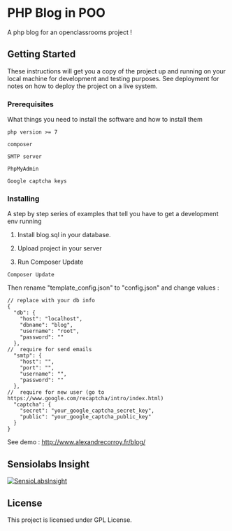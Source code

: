 # PHP Blog in POO

A php blog for an openclassrooms project !

## Getting Started

These instructions will get you a copy of the project up and running on your local machine for development and testing purposes. See deployment for notes on how to deploy the project on a live system.

### Prerequisites

What things you need to install the software and how to install them

```
php version >= 7
```
```
composer
```
```
SMTP server
```
```
PhpMyAdmin
```
```
Google captcha keys
```

### Installing

A step by step series of examples that tell you have to get a development env running

1. Install blog.sql in your database.

2. Upload project in your server

3. Run Composer Update

```
Composer Update
```

Then rename "template_config.json" to "config.json" and change values :

```
// replace with your db info
{
  "db": {
    "host": "localhost",
    "dbname": "blog",
    "username": "root",
    "password": ""
  },
//  require for send emails
  "smtp": {
    "host": "",
    "port": "",
    "username": "",
    "password": ""
  },
//  require for new user (go to https://www.google.com/recaptcha/intro/index.html)
  "captcha": {
    "secret": "your_google_captcha_secret_key",
    "public": "your_google_captcha_public_key"
  }
}
```

See demo : http://www.alexandrecorroy.fr/blog/

## Sensiolabs Insight

[![SensioLabsInsight](https://insight.sensiolabs.com/projects/f82b0161-33f0-487f-81fe-0fb61edf3b75/big.png)](https://insight.sensiolabs.com/projects/f82b0161-33f0-487f-81fe-0fb61edf3b75)

## License

This project is licensed under GPL License.